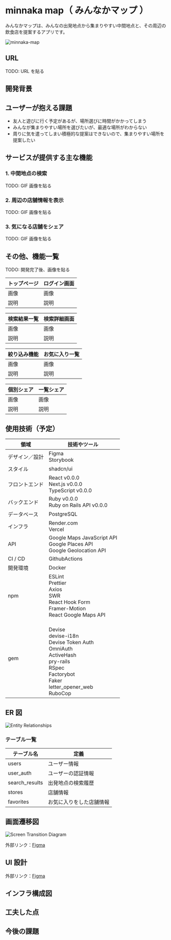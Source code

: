 # minnaka map（ みんなかマップ ）

みんなかマップは、みんなの出発地点から集まりやすい中間地点と、その周辺の飲食店を提案するアプリです。

![minnaka-map](https://github.com/user-attachments/assets/e6735103-6dcd-489d-82f8-404f47e603e8)

## URL

TODO: URL を貼る

## 開発背景


## ユーザーが抱える課題

- 友人と遊びに行く予定があるが、場所選びに時間がかかってしまう
- みんなが集まりやすい場所を選びたいが、最適な場所がわからない
- 周りに気を遣ってしまい積極的な提案はできないので、集まりやすい場所を提案したい

## サービスが提供する主な機能

### 1. 中間地点の検索

TODO: GIF 画像を貼る

### 2. 周辺の店舗情報を表示

TODO: GIF 画像を貼る

### 3. 気になる店舗をシェア

TODO: GIF 画像を貼る

## その他、機能一覧

TODO: 開発完了後、画像を貼る

| トップページ | ログイン画面 |
| ---------- | ------------ |
| 画像       | 画像         |
| 説明       | 説明         |

| 検索結果一覧 | 検索詳細画面 |
| ------------ | ------------ |
| 画像         | 画像         |
| 説明         | 説明         |

| 絞り込み機能 | お気に入り一覧 |
| ------------ | -------------- |
| 画像         | 画像           |
| 説明         | 説明           |

| 個別シェア | 一覧シェア |
| ---------- | ---------- |
| 画像       | 画像       |
| 説明       | 説明       |

## 使用技術（予定）

| 領域           | 技術やツール                                                                                                                                          |
| -------------- | ----------------------------------------------------------------------------------------------------------------------------------------------------- |
| デザイン／設計 | Figma<br>Storybook                                                                                                                                    |
| スタイル       | shadcn/ui                                                                                                                                             |
| フロントエンド | React v0.0.0<br>Next.js v0.0.0<br>TypeScript v0.0.0                                                                                                   |
| バックエンド   | Ruby v0.0.0<br>Ruby on Rails API v0.0.0                                                                                                               |
| データベース   | PostgreSQL                                                                                                                                            |
| インフラ       | Render.com<br>Vercel                                                                                                                                  |
| API            | Google Maps JavaScript API<br>Google Places API<br>Google Geolocation API                                                                             |
| CI / CD        | GithubActions                                                                                                                                         |
| 開発環境       | Docker                                                                                                                                                |
| npm            | ESLint<br>Prettier<br>Axios<br>SWR<br>React Hook Form<br>Framer-Motion<br>React Google Maps API                                                       |
| gem            | <br>Devise<br>devise-i18n<br>Devise Token Auth<br>OmniAuth<br>ActiveHash<br>pry-rails<br>RSpec<br>Factorybot<br>Faker<br>letter_opener_web<br>RuboCop |

## ER 図

![Entity Relationships](https://github.com/user-attachments/assets/5b44f7a5-bbc6-4719-b947-9d8bf2fac53d)

### テーブル一覧

| テーブル名     | 定義                     |
| -------------- | ------------------------ |
| users          | ユーザー情報             |
| user_auth      | ユーザーの認証情報       |
| search_results | 出発地点の検索履歴       |
| stores         | 店舗情報                 |
| favorites      | お気に入りをした店舗情報 |

## 画面遷移図

![Screen Transition Diagram](https://github.com/teri-shiba/minnaka-map/assets/155863891/2317317e-4b4b-47c0-9401-fa8a69913cbd)

外部リンク：[Figma](https://figmashort.link/Zr5rwH)

## UI 設計

外部リンク：[Figma](https://figmashort.link/HQEHDF)

## インフラ構成図

## 工夫した点

## 今後の課題
